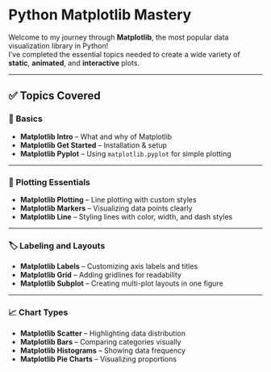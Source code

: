 #  Python Matplotlib Mastery

Welcome to my journey through **Matplotlib**, the most popular data visualization library in Python!  
I’ve completed the essential topics needed to create a wide variety of **static**, **animated**, and **interactive** plots.

---

## ✅ Topics Covered

### 🔹 Basics
-  **Matplotlib Intro** – What and why of Matplotlib  
-  **Matplotlib Get Started** – Installation & setup  
-  **Matplotlib Pyplot** – Using `matplotlib.pyplot` for simple plotting  

---

### 🔸 Plotting Essentials
-  **Matplotlib Plotting** – Line plotting with custom styles  
-  **Matplotlib Markers** – Visualizing data points clearly  
-  **Matplotlib Line** – Styling lines with color, width, and dash styles  

---

### 🏷️ Labeling and Layouts
-  **Matplotlib Labels** – Customizing axis labels and titles  
-  **Matplotlib Grid** – Adding gridlines for readability  
-  **Matplotlib Subplot** – Creating multi-plot layouts in one figure  

---

### 📈 Chart Types
-  **Matplotlib Scatter** – Highlighting data distribution  
-  **Matplotlib Bars** – Comparing categories visually  
-  **Matplotlib Histograms** – Showing data frequency  
-  **Matplotlib Pie Charts** – Visualizing proportions  



